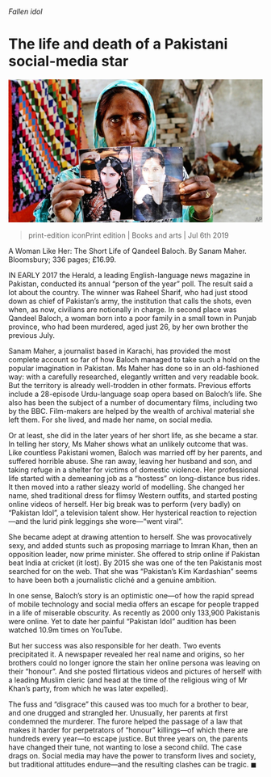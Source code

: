 ###### Fallen idol

# The life and death of a Pakistani social-media star 

![image](images/20190706_BKP002_0.jpg) 

> print-edition iconPrint edition | Books and arts | Jul 6th 2019 

A Woman Like Her: The Short Life of Qandeel Baloch. By Sanam Maher. Bloomsbury; 336 pages; £16.99. 

IN EARLY 2017 the Herald, a leading English-language news magazine in Pakistan, conducted its annual “person of the year” poll. The result said a lot about the country. The winner was Raheel Sharif, who had just stood down as chief of Pakistan’s army, the institution that calls the shots, even when, as now, civilians are notionally in charge. In second place was Qandeel Baloch, a woman born into a poor family in a small town in Punjab province, who had been murdered, aged just 26, by her own brother the previous July. 

Sanam Maher, a journalist based in Karachi, has provided the most complete account so far of how Baloch managed to take such a hold on the popular imagination in Pakistan. Ms Maher has done so in an old-fashioned way: with a carefully researched, elegantly written and very readable book. But the territory is already well-trodden in other formats. Previous efforts include a 28-episode Urdu-language soap opera based on Baloch’s life. She also has been the subject of a number of documentary films, including two by the BBC. Film-makers are helped by the wealth of archival material she left them. For she lived, and made her name, on social media. 

Or at least, she did in the later years of her short life, as she became a star. In telling her story, Ms Maher shows what an unlikely outcome that was. Like countless Pakistani women, Baloch was married off by her parents, and suffered horrible abuse. She ran away, leaving her husband and son, and taking refuge in a shelter for victims of domestic violence. Her professional life started with a demeaning job as a “hostess” on long-distance bus rides. It then moved into a rather sleazy world of modelling. She changed her name, shed traditional dress for flimsy Western outfits, and started posting online videos of herself. Her big break was to perform (very badly) on “Pakistan Idol”, a television talent show. Her hysterical reaction to rejection—and the lurid pink leggings she wore—“went viral”. 

She became adept at drawing attention to herself. She was provocatively sexy, and added stunts such as proposing marriage to Imran Khan, then an opposition leader, now prime minister. She offered to strip online if Pakistan beat India at cricket (it lost). By 2015 she was one of the ten Pakistanis most searched for on the web. That she was “Pakistan’s Kim Kardashian” seems to have been both a journalistic cliché and a genuine ambition. 

In one sense, Baloch’s story is an optimistic one—of how the rapid spread of mobile technology and social media offers an escape for people trapped in a life of miserable obscurity. As recently as 2000 only 133,900 Pakistanis were online. Yet to date her painful “Pakistan Idol” audition has been watched 10.9m times on YouTube. 

But her success was also responsible for her death. Two events precipitated it. A newspaper revealed her real name and origins, so her brothers could no longer ignore the stain her online persona was leaving on their “honour”. And she posted flirtatious videos and pictures of herself with a leading Muslim cleric (and head at the time of the religious wing of Mr Khan’s party, from which he was later expelled). 

The fuss and “disgrace” this caused was too much for a brother to bear, and one drugged and strangled her. Unusually, her parents at first condemned the murderer. The furore helped the passage of a law that makes it harder for perpetrators of “honour” killings—of which there are hundreds every year—to escape justice. But three years on, the parents have changed their tune, not wanting to lose a second child. The case drags on. Social media may have the power to transform lives and society, but traditional attitudes endure—and the resulting clashes can be tragic. ◼ 

